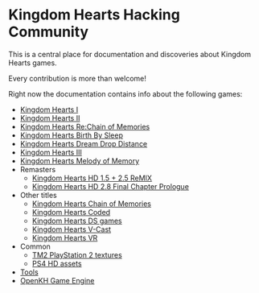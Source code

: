 # Kingdom Hearts Hacking Community

This is a central place for documentation and discoveries about Kingdom Hearts games.

Every contribution is more than welcome!

Right now the documentation contains info about the following games:

* [Kingdom Hearts I](kh1/index.md)
* [Kingdom Hearts II](kh2/index.md)
* [Kingdom Hearts Re:Chain of Memories](recom/index.md)
* [Kingdom Hearts Birth By Sleep](bbs/index.md)
* [Kingdom Hearts Dream Drop Distance](ddd/index.md)
* [Kingdom Hearts III](kh3/index.md)
* [Kingdom Hearts Melody of Memory](mom/index.md)
* Remasters
  * [Kingdom Hearts HD 1.5 + 2.5 ReMIX](remasters/15plus25/index.md)
  * [Kingdom Hearts HD 2.8 Final Chapter Prologue](remasters/28fcp/index.md)
* Other titles
  * [Kingdom Hearts Chain of Memories](com/index.md)
  * [Kingdom Hearts Coded](other/coded/index.md)
  * [Kingdom Hearts DS games](khds/common/index.md)
  * [Kingdom Hearts V-Cast](other/vcast/index.md)
  * [Kingdom Hearts VR](other/vr/index.md)
* Common
  * [TM2 PlayStation 2 textures](common/tm2.md)
  * [PS4 HD assets](common/hdassets.md)
* [Tools](tool/index.md)
* [OpenKH Game Engine](engine/index.md)

